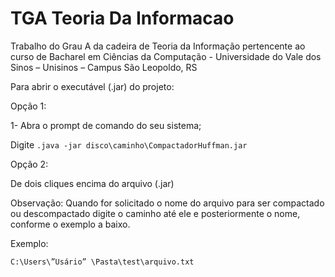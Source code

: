 # TGA Teoria Da Informacao
<p>Trabalho do Grau A da cadeira de Teoria da Informação pertencente ao curso de Bacharel em Ciências da Computação - Universidade do Vale dos Sinos – Unisinos – Campus São Leopoldo, RS</p>
<p></p>
<p>Para abrir o executável (.jar) do projeto:</p>
<p>Opção 1:</p>
<p>1- Abra o prompt de comando do seu sistema;</p>
<p>Digite <code>.java -jar disco\caminho\CompactadorHuffman.jar</code></p>
<p></p>
<p>Opção 2:</p>
<p>De dois cliques encima do arquivo (.jar)</p>
<p></p>
<p>Observação: Quando for solicitado o nome do arquivo para ser compactado ou descompactado digite o caminho até ele e posteriormente o nome, conforme o exemplo a baixo.</p>
<p></p>
<p>Exemplo:</p>
<p><code>C:\Users\”Usário” \Pasta\test\arquivo.txt</code></p>
